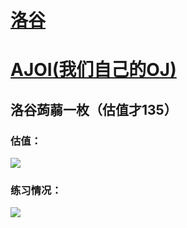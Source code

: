 # [洛谷](www.luogu.com.cn)

# [AJOI(我们自己的OJ)](http://47.103.34.21:8888/)

## 洛谷蒟蒻一枚（估值才135）
### 估值：
![](https://luogu.wao3.cn/api/guzhi?id=631713&scores=100,31,0,4,0)

### 练习情况：


![](https://statcard.vercel.app/api?id=631713)
